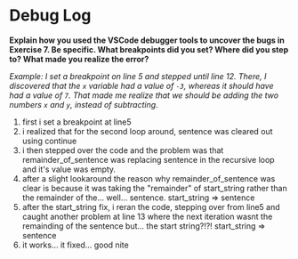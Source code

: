 # Debug Log

**Explain how you used the VSCode debugger tools to uncover the bugs in Exercise 7. Be specific. What breakpoints did you set? Where did you step to? What made you realize the error?**

_Example: I set a breakpoint on line 5 and stepped until line 12. There, I discovered that the `x` variable had a value of `-3`, whereas it should have had a value of `7`. That made me realize that we should be adding the two numbers `x` and `y`, instead of subtracting._

1. first i set a breakpoint at line5
1. i realized that for the second loop around, sentence was cleared out using continue
1. i then stepped over the code and the problem was that remainder_of_sentence was replacing sentence in the recursive loop and it's value was empty.
1. after a slight lookaround the reason why remainder_of_sentence was clear is because it was taking the "remainder" of start_string rather than the remainder of the... well... sentence. start_string => sentence
1. after the start_string fix, i reran the code, stepping over from line5 and caught another problem at line 13 where the next iteration wasnt the remainding of the sentence but... the start string?!?! start_string => sentence
1. it works... it fixed... good nite